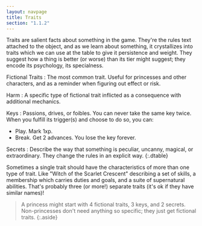 ```yaml
---
layout: navpage
title: Traits
section: "1.1.2"
---
```


Traits are salient facts about something in the game.
They're the rules text attached to the object, and as we learn about something, it crystallizes into traits which we can use at the table to give it persistence and weight.
They suggest how a thing is better (or worse) than its tier might suggest; they encode its psychology, its specialness.

Fictional Traits
: The most common trait. Useful for princesses and other characters, and as a reminder when figuring out effect or risk.

Harm
: A specific type of fictional trait inflicted as a consequence with additional mechanics.

Keys
: Passions, drives, or foibles. You can never take the same key twice.
  When you fulfill its trigger(s) and choose to do so, you can:
  * Play. Mark 1xp.
  * Break. Get 2 advances. You lose the key forever.

Secrets
: Describe the way that something is peculiar, uncanny, magical, or extraordinary.
  They change the rules in an explicit way.
{:.dtable}


Sometimes a single trait should have the characteristics of more than one type of trait.
Like "Witch of the Scarlet Crescent" describing a set of skills, a membership which carries duties and goals, and a suite of supernatural abilities.
That's probably three (or more!) separate traits (it's ok if they have similar names)!

> A princess might start with 4 fictional traits, 3 keys, and 2 secrets.
> Non-princesses don't need anything so specific; they just get fictional traits.
{:.aside}
